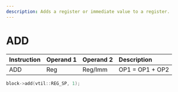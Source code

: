 ```yaml
---
description: Adds a register or immediate value to a register.
---
```


# ADD

| Instruction | Operand 1 | Operand 2 | Description |
| :--- | :--- | :--- | :--- |
| ADD | Reg | Reg/Imm | OP1 = OP1 + OP2 |

```cpp
block->add(vtil::REG_SP, 1);
```



